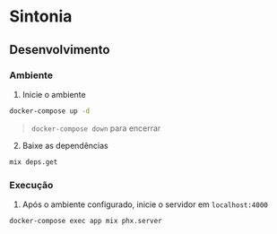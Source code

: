 # Sintonia

## Desenvolvimento

### Ambiente

1. Inicie o ambiente

```sh
docker-compose up -d
```

> `docker-compose down` para encerrar

2. Baixe as dependências

```sh
mix deps.get
```

### Execução

1. Após o ambiente configurado, inicie o servidor em `localhost:4000`

```sh
docker-compose exec app mix phx.server
```
